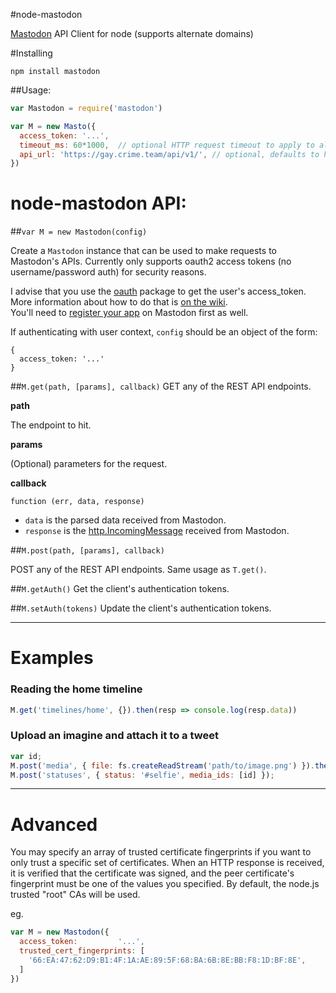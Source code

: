 #node-mastodon

[Mastodon](https://mastodon.social) API Client for node (supports alternate domains)

#Installing

```
npm install mastodon
```

##Usage:

```javascript
var Mastodon = require('mastodon')

var M = new Masto({
  access_token: '...',
  timeout_ms: 60*1000,  // optional HTTP request timeout to apply to all requests.
  api_url: 'https://gay.crime.team/api/v1/', // optional, defaults to https://mastodon.social/api/v1/
})
```

# node-mastodon API:

##`var M = new Mastodon(config)`

Create a `Mastodon` instance that can be used to make requests to Mastodon's APIs. Currently only supports oauth2 access tokens (no username/password auth) for security reasons.

I advise that you use the [oauth](https://www.npmjs.com/package/oauth) package to get the user's access_token. More information about how to do that is [on the wiki](https://github.com/jessicahayley/node-mastodon/wiki/Getting-an-access_token-with-the-oauth-package).  
You'll need to [register your app](https://github.com/Gargron/mastodon/wiki/API#oauth-apps) on Mastodon first as well.

If authenticating with user context, `config` should be an object of the form:
```
{
  access_token: '...'
}
```

##`M.get(path, [params], callback)`
GET any of the REST API endpoints.

**path**

The endpoint to hit.

**params**

(Optional) parameters for the request.

**callback**

`function (err, data, response)`

- `data` is the parsed data received from Mastodon.
- `response` is the [http.IncomingMessage](http://nodejs.org/api/http.html#http_http_incomingmessage) received from Mastodon.

##`M.post(path, [params], callback)`

POST any of the REST API endpoints. Same usage as `T.get()`.

##`M.getAuth()`
Get the client's authentication tokens.

##`M.setAuth(tokens)`
Update the client's authentication tokens.

-------

# Examples

### Reading the home timeline
```javascript
M.get('timelines/home', {}).then(resp => console.log(resp.data))
```

### Upload an imagine and attach it to a tweet
```javascript
var id;
M.post('media', { file: fs.createReadStream('path/to/image.png') }).then(resp => id = resp.data.id)
M.post('statuses', { status: '#selfie', media_ids: [id] });
```

-------

# Advanced

You may specify an array of trusted certificate fingerprints if you want to only trust a specific set of certificates.
When an HTTP response is received, it is verified that the certificate was signed, and the peer certificate's fingerprint must be one of the values you specified. By default, the node.js trusted "root" CAs will be used.

eg.
```js
var M = new Mastodon({
  access_token:         '...',
  trusted_cert_fingerprints: [
    '66:EA:47:62:D9:B1:4F:1A:AE:89:5F:68:BA:6B:8E:BB:F8:1D:BF:8E',
  ]
})
```
